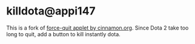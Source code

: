 # killdota@appi147

This is a fork of [force-quit applet by cinnamon.org](https://github.com/linuxmint/cinnamon-spices-applets/tree/master/force-quit%40cinnamon.org).
Since Dota 2 take too long to quit, add a button to kill instantly dota. 
